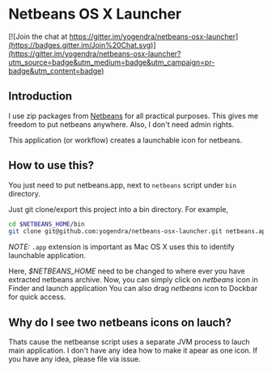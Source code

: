 Netbeans OS X Launcher
======================

[![Join the chat at https://gitter.im/yogendra/netbeans-osx-launcher](https://badges.gitter.im/Join%20Chat.svg)](https://gitter.im/yogendra/netbeans-osx-launcher?utm_source=badge&utm_medium=badge&utm_campaign=pr-badge&utm_content=badge)

Introduction
------------
I use zip packages from [Netbeans](http://www.netbeans.org) for all practical purposes. This gives me freedom to put netbeans anywhere. Also, I don't need admin rights.

This application (or workflow) creates a launchable icon for netbeans. 

How to use this?
----------------
You just need to put netbeans.app, next to `netbeans` script under `bin` directory.

Just git clone/export this project into a bin directory. For example,
```bash
cd $NETBEANS_HOME/bin
git clone git@github.com:yogendra/netbeans-osx-launcher.git netbeans.app
```
*NOTE:* `.app` extension is important as Mac OS X uses this to identify launchable application.

Here, _$NETBEANS_HOME_ need to be changed to where ever you have extracted netbeans archive.
Now, you can simply click on *netbeans* icon in Finder and launch application
You can also drag *netbeans* icon to Dockbar for quick access.


Why do I see two netbeans icons on lauch?
-----------------------------------------
Thats cause the netbeanse script uses a separate JVM process to lauch main application.
I don't have any idea how to make it apear as one icon. If you have any idea, please file via issue.


